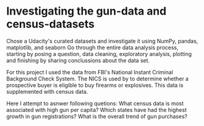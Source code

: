 # Investigating the gun-data and census-datasets

Chose a Udacity's curated datasets and investigate it using NumPy, pandas, matplotlib, and seaborn
Go through the entire data analysis process, starting by posing a question, data cleaning, exploratory analysis, plotting
and finishing by sharing conclussions about the data set.

For this project I used the data from FBI's National Instant Criminal Background Check System. The NICS is used by to
determine whether a prospective buyer is eligible to buy firearms or explosives. This data is supplemented with census data. 

Here I attempt to asnwer following quetions:
What census data is most associated with high gun per capita?
Which states have had the highest growth in gun registrations?
What is the overall trend of gun purchases?
